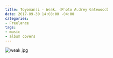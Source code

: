 ```yaml
---
title: Toyomansi - Weak. (Photo Audrey Gatewood)
date: 2017-09-30 14:08:00 -04:00
categories:
- Freelance
tags:
- music
- album covers
---
```


![weak.jpg](/uploads/weak.jpg)
